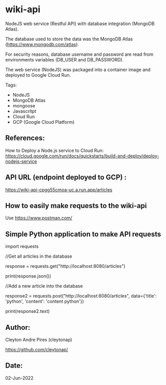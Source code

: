 # wiki-api

NodeJS web service (Restful API) with database integration (MongoDB Atlas).

The database used to store the data was the MongoDB Atlas (https://www.mongodb.com/atlas).

For security reasons, database username and password are read from environments variables (DB_USER and DB_PASSWORD).

The web service (NodeJS) was packaged into a container image and deployed to Google Cloud Run.

Tags:
  - NodeJS
  - MongoDB Atlas
  - mongoose
  - Javascritpt
  - Cloud Run
  - GCP (Google Cloud Platform)

## References:

How to Deploy a Node.js service to Cloud Run:
https://cloud.google.com/run/docs/quickstarts/build-and-deploy/deploy-nodejs-service

## API URL (endpoint deployed to GCP) :
https://wiki-api-cpgg55cmoa-uc.a.run.app/articles

## How to easily make requests to the wiki-api
Use https://www.postman.com/ 

## Simple Python application to make API requests

import requests

//Get all articles in the database

response = requests.get("http://localhost:8080/articles")

print(response.json())

//Add a new article into the database

response2 = requests.post("http://localhost:8080/articles", data={'title': 'python', 'content': 'content python'})

print(response2.text)

## Author: 
Cleyton Andre Pires (cleytonap)

https://github.com/cleytonap/

## Date:
02-Jun-2022


